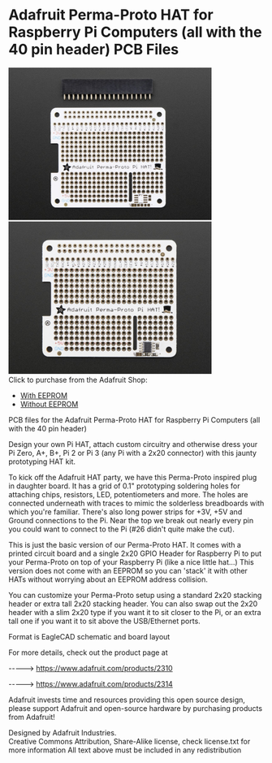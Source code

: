 # Adafruit Perma-Proto HAT for Raspberry Pi Computers (all with the 40 pin header) PCB Files

<a href="http://www.adafruit.com/products/2310"><img src="assets/2310.jpg?raw=true" width="400px"></a>&nbsp; <a href="http://www.adafruit.com/products/2314"><img src="assets/2314.jpg?raw=true" width="400px"></a><br />
Click to purchase from the Adafruit Shop:
- [With EEPROM](https://www.adafruit.com/product/2314)
- [Without EEPROM](https://www.adafruit.com/product/2310)

PCB files for the Adafruit Perma-Proto HAT for Raspberry Pi Computers (all with the 40 pin header)

Design your own Pi HAT, attach custom circuitry and otherwise dress your Pi Zero, A+, B+, Pi 2 or Pi 3 (any Pi with a 2x20 connector) with this jaunty prototyping HAT kit.

To kick off the Adafruit HAT party, we have this Perma-Proto inspired plug in daughter board. It has a grid of 0.1" prototyping soldering holes for attaching chips, resistors, LED, potentiometers and more. The holes are connected underneath with traces to mimic the solderless breadboards with which you're familiar. There's also long power strips for +3V, +5V and Ground connections to the Pi. Near the top we break out nearly every pin you could want to connect to the Pi (#26 didn't quite make the cut).

This is just the basic version of our Perma-Proto HAT.  It comes with a printed circuit board and a single 2x20 GPIO Header for Raspberry Pi to put your Perma-Proto on top of your Raspberry Pi (like a nice little hat...) This version does not come with an EEPROM so you can 'stack' it with other HATs without worrying about an EEPROM address collision.

You can customize your Perma-Proto setup using a standard 2x20 stacking header or extra tall 2x20 stacking header. You can also swap out the 2x20 header with a slim 2x20 type if you want it to sit closer to the Pi, or an extra tall one if you want it to sit above the USB/Ethernet ports.

Format is EagleCAD schematic and board layout

For more details, check out the product page at

-----> https://www.adafruit.com/products/2310

-----> https://www.adafruit.com/products/2314

Adafruit invests time and resources providing this open source design, 
please support Adafruit and open-source hardware by purchasing 
products from Adafruit!

Designed by Adafruit Industries.  
Creative Commons Attribution, Share-Alike license, check license.txt for more information
All text above must be included in any redistribution
